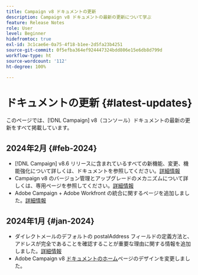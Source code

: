 ```yaml
---
title: Campaign v8 ドキュメントの更新
description: Campaign v8 ドキュメントの最新の更新について学ぶ
feature: Release Notes
role: User
level: Beginner
hidefromtoc: true
exl-id: 3c1cae6e-0a75-4f18-b1ee-2d5fa23b4251
source-git-commit: 0f5efba364ef924447324bdd806e15e6db8d799d
workflow-type: ht
source-wordcount: '112'
ht-degree: 100%

---
```


# ドキュメントの更新 {#latest-updates}

このページでは、[!DNL Campaign] v8（コンソール）ドキュメントの最新の更新をすべて掲載しています。

## 2024年2月 {#feb-2024}

* [!DNL Campaign] v8.6 リリースに含まれているすべての新機能、変更、機能強化について詳しくは、ドキュメントを参照してください。[詳細情報](release-notes.md)
* Campaign v8 のバージョン管理とアップグレードのメカニズムについて詳しくは、専用ページを参照してください。[詳細情報](upgrades.md)
* Adobe Campaign + Adobe Workfront の統合に関するページを追加しました。[詳細情報](../connect/ac-workfront.md)



## 2024年1月 {#jan-2024}

* ダイレクトメールのデフォルトの postalAddress フィールドの定義方法と、アドレスが完全であることを確認することが重要な理由に関する情報を追加しました。[詳細情報](../send/direct-mail.md)
* Adobe Campaign v8 [ドキュメントのホーム](../campaign-home.md)ページのデザインを変更しました。
